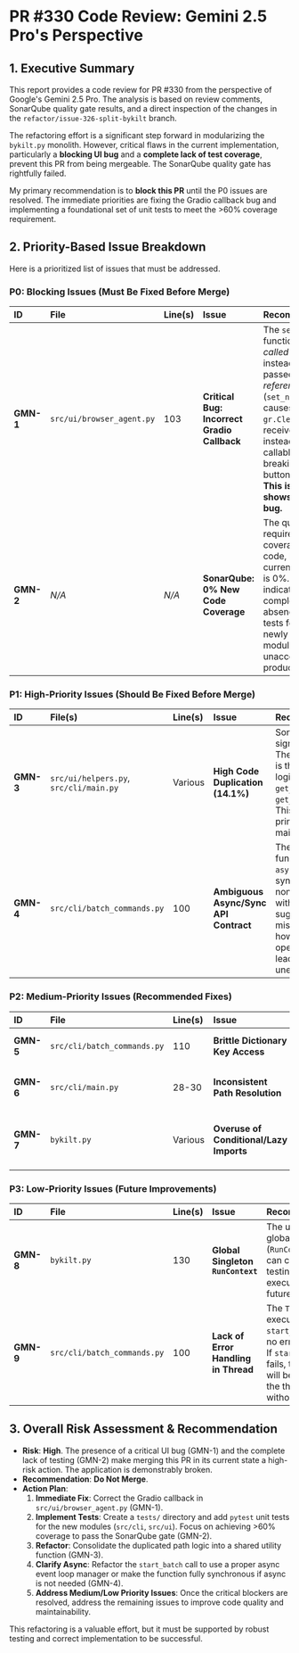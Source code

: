 # PR #330 Code Review: Gemini 2.5 Pro's Perspective

## 1. Executive Summary

This report provides a code review for PR #330 from the perspective of Google's Gemini 2.5 Pro. The analysis is based on review comments, SonarQube quality gate results, and a direct inspection of the changes in the `refactor/issue-326-split-bykilt` branch.

The refactoring effort is a significant step forward in modularizing the `bykilt.py` monolith. However, critical flaws in the current implementation, particularly a **blocking UI bug** and a **complete lack of test coverage**, prevent this PR from being mergeable. The SonarQube quality gate has rightfully failed.

My primary recommendation is to **block this PR** until the P0 issues are resolved. The immediate priorities are fixing the Gradio callback bug and implementing a foundational set of unit tests to meet the >60% coverage requirement.

## 2. Priority-Based Issue Breakdown

Here is a prioritized list of issues that must be addressed.

### P0: Blocking Issues (Must Be Fixed Before Merge)

| ID | File | Line(s) | Issue | Recommendation |
| :--- | :--- | :--- | :--- | :--- |
| **GMN-1** | `src/ui/browser_agent.py` | 103 | **Critical Bug: Incorrect Gradio Callback** | The `set_no` function is being *called* (`set_no()`) instead of being passed as a *reference* (`set_no`). This causes the `gr.ClearButton` to receive `None` instead of a callable function, breaking the "No" button in the UI. **This is a showstopper bug.** |
| **GMN-2** | *N/A* | *N/A* | **SonarQube: 0% New Code Coverage** | The quality gate requires >60% coverage on new code, but the current coverage is 0%. This indicates a complete absence of unit tests for the newly created modules. This is unacceptable for production code. |

### P1: High-Priority Issues (Should Be Fixed Before Merge)

| ID | File(s) | Line(s) | Issue | Recommendation |
| :--- | :--- | :--- | :--- | :--- |
| **GMN-3** | `src/ui/helpers.py`, `src/cli/main.py` | Various | **High Code Duplication (14.1%)** | SonarQube flagged significant duplication. The most obvious case is the path calculation logic repeated in `get_project_root` and `get_latest_report_path`. This violates the DRY principle and creates maintenance overhead. |
| **GMN-4** | `src/cli/batch_commands.py` | 100 | **Ambiguous Async/Sync API Contract** | The `start_batch` function is defined as `async` but is called synchronously from a non-async context within a `Thread`. This suggests a fundamental misunderstanding of how to manage async operations and could lead to deadlocks or unexpected behavior. |

### P2: Medium-Priority Issues (Recommended Fixes)

| ID | File | Line(s) | Issue | Recommendation |
| :--- | :--- | :--- | :--- | :--- |
| **GMN-5** | `src/cli/batch_commands.py` | 110 | **Brittle Dictionary Key Access** | The code uses `result["result"]["value"]` to access a nested value. This is fragile and will raise a `KeyError` if the structure of the `result` dictionary changes. |
| **GMN-6** | `src/cli/main.py` | 28-30 | **Inconsistent Path Resolution** | The script relies on `os.path.abspath(os.path.join(os.path.dirname(__file__), "..", ".."))` to find the project root. This is brittle and can break if the file structure changes. |
| **GMN-7** | `bykilt.py` | Various | **Overuse of Conditional/Lazy Imports** | The main script uses `if "llm" in features:` blocks to conditionally import modules. While this can aid startup, it makes the dependency graph complex, confuses static analysis tools (`mypy`), and can hide import errors until runtime. |

### P3: Low-Priority Issues (Future Improvements)

| ID | File | Line(s) | Issue | Recommendation |
| :--- | :--- | :--- | :--- | :--- |
| **GMN-8** | `bykilt.py` | 130 | **Global Singleton `RunContext`** | The use of a global singleton (`RunContext.get()`) can complicate testing and parallel execution in the future. |
| **GMN-9** | `src/cli/batch_commands.py` | 100 | **Lack of Error Handling in Thread** | The `Thread` executing `start_batch` has no error handling. If `start_batch` fails, the exception will be silent, and the thread will die without any logs. |

## 3. Overall Risk Assessment & Recommendation

*   **Risk**: **High**. The presence of a critical UI bug (GMN-1) and the complete lack of testing (GMN-2) make merging this PR in its current state a high-risk action. The application is demonstrably broken.
*   **Recommendation**: **Do Not Merge**.
*   **Action Plan**:
    1.  **Immediate Fix**: Correct the Gradio callback in `src/ui/browser_agent.py` (GMN-1).
    2.  **Implement Tests**: Create a `tests/` directory and add `pytest` unit tests for the new modules (`src/cli`, `src/ui`). Focus on achieving >60% coverage to pass the SonarQube gate (GMN-2).
    3.  **Refactor**: Consolidate the duplicated path logic into a shared utility function (GMN-3).
    4.  **Clarify Async**: Refactor the `start_batch` call to use a proper async event loop manager or make the function fully synchronous if async is not needed (GMN-4).
    5.  **Address Medium/Low Priority Issues**: Once the critical blockers are resolved, address the remaining issues to improve code quality and maintainability.

This refactoring is a valuable effort, but it must be supported by robust testing and correct implementation to be successful.
